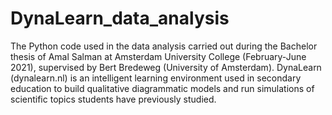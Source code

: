 # DynaLearn_data_analysis
The Python code used in the data analysis carried out during the Bachelor thesis of Amal Salman at Amsterdam University College (February-June 2021), supervised by Bert Bredeweg (University of Amsterdam). DynaLearn (dynalearn.nl) is an intelligent learning environment used in secondary education to build qualitative diagrammatic models and run simulations of scientific topics students have previously studied. 

